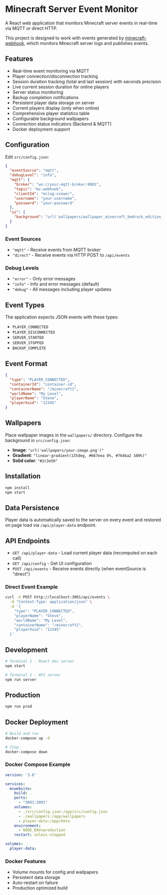 # Minecraft Server Event Monitor

A React web application that monitors Minecraft server events in real-time via MQTT or direct HTTP.

This project is designed to work with events generated by [minecraft-webhook](https://github.com/edward3h/minecraft-webhook), which monitors Minecraft server logs and publishes events.

## Features

- Real-time event monitoring via MQTT
- Player connection/disconnection tracking
- Session duration tracking (total and last session) with seconds precision
- Live current session duration for online players
- Server status monitoring
- Backup completion notifications
- Persistent player data storage on server
- Current players display (only when online)
- Comprehensive player statistics table
- Configurable background wallpapers
- Connection status indicators (Backend & MQTT)
- Docker deployment support

## Configuration

Edit `src/config.json`:

```json
{
  "eventSource": "mqtt",
  "debugLevel": "info",
  "mqtt": {
    "broker": "ws://your-mqtt-broker:9001",
    "topic": "mc-webhook",
    "clientId": "mclog-viewer",
    "username": "your-username",
    "password": "your-password"
  },
  "ui": {
    "background": "url('wallpapers/wallpaper_minecraft_bedrock_edition_1920x1080.png')"
  }
}
```

### Event Sources
- `"mqtt"` - Receive events from MQTT broker
- `"direct"` - Receive events via HTTP POST to `/api/events`

### Debug Levels
- `"error"` - Only error messages
- `"info"` - Info and error messages (default)
- `"debug"` - All messages including player updates

## Event Types

The application expects JSON events with these types:
- `PLAYER_CONNECTED`
- `PLAYER_DISCONNECTED` 
- `SERVER_STARTED`
- `SERVER_STOPPED`
- `BACKUP_COMPLETE`

## Event Format

```json
{
  "type": "PLAYER_CONNECTED",
  "containerId": "container-id",
  "containerName": "/minecraft1",
  "worldName": "My Level",
  "playerName": "Steve",
  "playerXuid": "12345"
}
```

## Wallpapers

Place wallpaper images in the `wallpapers/` directory. Configure the background in `src/config.json`:

- **Image**: `"url('wallpapers/your-image.png')"`
- **Gradient**: `"linear-gradient(135deg, #667eea 0%, #764ba2 100%)"`
- **Solid color**: `"#2c3e50"`

## Installation

```bash
npm install
npm start
```

## Data Persistence

Player data is automatically saved to the server on every event and restored on page load via `/api/player-data` endpoint.

## API Endpoints

- `GET /api/player-data` - Load current player data (recomputed on each call)
- `GET /api/config` - Get UI configuration
- `POST /api/events` - Receive events directly (when eventSource is "direct")

### Direct Event Example

```bash
curl -X POST http://localhost:3001/api/events \
  -H "Content-Type: application/json" \
  -d '{
    "type": "PLAYER_CONNECTED",
    "playerName": "Steve",
    "worldName": "My Level",
    "containerName": "/minecraft1",
    "playerXuid": "12345"
  }'
```

## Development

```bash
# Terminal 1 - React dev server
npm start

# Terminal 2 - API server  
npm run server
```

## Production

```bash
npm run prod
```

## Docker Deployment

```bash
# Build and run
docker-compose up -d

# Stop
docker-compose down
```

### Docker Compose Example

```yaml
version: '3.8'

services:
  mcwebsite:
    build: .
    ports:
      - "3001:3001"
    volumes:
      - ./src/config.json:/app/src/config.json
      - ./wallpapers:/app/wallpapers
      - player-data:/app/data
    environment:
      - NODE_ENV=production
    restart: unless-stopped

volumes:
  player-data:
```

### Docker Features
- Volume mounts for config and wallpapers
- Persistent data storage
- Auto-restart on failure
- Production optimized build